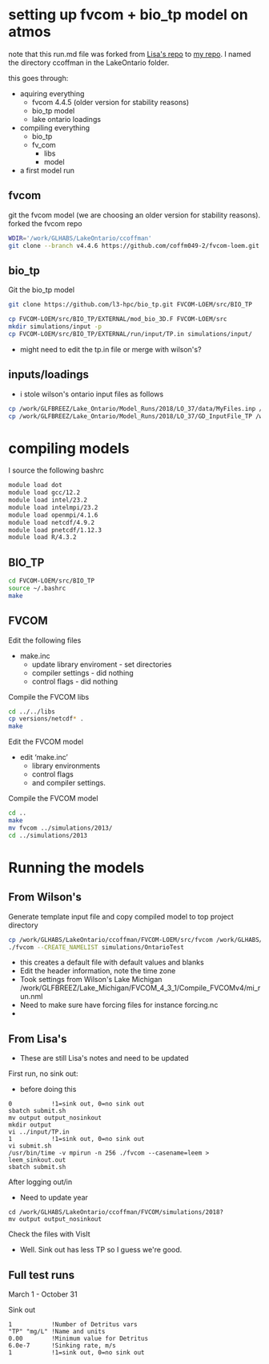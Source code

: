 # setting up fvcom + bio_tp model on atmos
note that this run.md file was forked from [Lisa's repo](https://github.com/l3-hpc/LakeErie.git) to [my repo](https://github.com/coffm049-2/LakeOntario.git). I named the directory ccoffman in the LakeOntario folder.

this goes through:
- aquiring everything
  - fvcom 4.4.5 (older version for stability reasons)
  - bio_tp model
  - lake ontario loadings 
- compiling everything
  - bio_tp
  - fv_com
    - libs
    - model
- a first model run

## fvcom
git the fvcom model (we are choosing an older version for stability reasons). forked the fvcom repo

```sh
WDIR='/work/GLHABS/LakeOntario/ccoffman'
git clone --branch v4.4.6 https://github.com/coffm049-2/fvcom-loem.git FVCOM-LOEM
```

## bio_tp
Git the bio_tp model
```sh
git clone https://github.com/l3-hpc/bio_tp.git FVCOM-LOEM/src/BIO_TP

cp FVCOM-LOEM/src/BIO_TP/EXTERNAL/mod_bio_3D.F FVCOM-LOEM/src
mkdir simulations/input -p
cp FVCOM-LOEM/src/BIO_TP/EXTERNAL/run/input/TP.in simulations/input/
```
- might need to edit the tp.in file or merge with wilson's?

## inputs/loadings
- i stole wilson's ontario input files as follows

```sh 
cp /work/GLFBREEZ/Lake_Ontario/Model_Runs/2018/LO_37/data/MyFiles.inp /work/GLHABS/LakeOntario/ccoffman/data/WilsonFiles.inp
cp /work/GLFBREEZ/Lake_Ontario/Model_Runs/2018/LO_37/GD_InputFile_TP /work/GLHABS/LakeOntario/ccoffman/data/wilson_InputFile_TP
```

# compiling models
I source the following bashrc

```sh
module load dot
module load gcc/12.2
module load intel/23.2
module load intelmpi/23.2
module load openmpi/4.1.6
module load netcdf/4.9.2
module load pnetcdf/1.12.3
module load R/4.3.2
```

## BIO_TP
```sh
cd FVCOM-LOEM/src/BIO_TP
source ~/.bashrc
make
```

## FVCOM
Edit the following files
- make.inc
  - update library enviroment - set directories
  - compiler settings - did nothing
  - control flags - did nothing




Compile the FVCOM libs
```sh
cd ../../libs
cp versions/netcdf* .
make
```

Edit the FVCOM model
- edit ‘make.inc’
  - library environments
  - control flags
  - and compiler settings. 

Compile the FVCOM model
```sh
cd ..
make
mv fvcom ../simulations/2013/
cd ../simulations/2013
```





# Running the models
## From Wilson's 
Generate template input file and copy compiled model to top project directory
```sh
cp /work/GLHABS/LakeOntario/ccoffman/FVCOM-LOEM/src/fvcom /work/GLHABS/LakeOntario/ccoffman
./fvcom --CREATE_NAMELIST simulations/OntarioTest
```
- this creates a default file with default values and blanks
- Edit the header information, note the time zone
- Took settings from Wilson's Lake Michigan /work/GLFBREEZ/Lake_Michigan/FVCOM_4_3_1/Compile_FVCOMv4/mi_run.nml
- Need to make sure have forcing files for instance forcing.nc
-

## From Lisa's
- These are still Lisa's notes and need to be updated

First run, no sink out:
- before doing this 
```
0           !1=sink out, 0=no sink out
sbatch submit.sh
mv output output_nosinkout
mkdir output
vi ../input/TP.in
1           !1=sink out, 0=no sink out
vi submit.sh
/usr/bin/time -v mpirun -n 256 ./fvcom --casename=leem > leem_sinkout.out
sbatch submit.sh
```

After logging out/in
- Need to update year
```
cd /work/GLHABS/LakeOntario/ccoffman/FVCOM/simulations/2018? 
mv output output_nosinkout
```

Check the files with VisIt
- Well.  Sink out has less TP so I guess we're good.

## Full test runs
March 1 - October 31

Sink out
```
1           !Number of Detritus vars
"TP" "mg/L" !Name and units
0.00        !Minimum value for Detritus
6.0e-7      !Sinking rate, m/s
1           !1=sink out, 0=no sink out
```